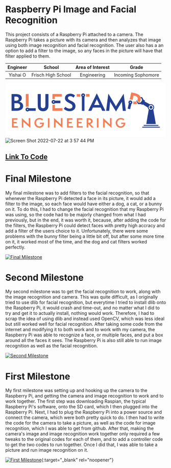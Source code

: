 ﻿# Raspberry Pi Image and Facial Recognition
This project consists of a Raspberry Pi attached to a camera. The Raspberry Pi takes a picture with its camera and then analyzes that image using both image recognition and facial recognition. The user also has a an option to add a filter to the image, so any faces in the picture will have that filter applied to them.

| **Engineer** | **School** | **Area of Interest** | **Grade** |
|:--:|:--:|:--:|:--:|
| Yishai O | Frisch High School | Engineering | Incoming Sophomore |

![Headstone Image](https://raw.githubusercontent.com/BlueStampEng/BSE_Template_Portfolio/de8633f62b5da2234992a0178a6a72fd6df7e7e1/branding/BlueStamp-Logo.svg)
  <img width="234" alt="Screen Shot 2022-07-22 at 3 57 44 PM" src="https://user-images.githubusercontent.com/108901307/180518122-7ffbe5b0-c9c7-411e-8f18-9624ae64905a.png">

## [Link To Code](https://github.com/Yishai-O/Face-Filter-Code)
  
# Final Milestone
My final milestone was to add filters to the facial recognition, so that whenever the Raspberry Pi detected a face in its picture, it would add a filter to the image, so each face would have either a dog, a cat, or a bunny on it. To do this, I had to change the facial recognition that my Raspberry Pi was using, so the code had to be majorly changed from what I had previously, but in the end, it was worth it, because, after adding the code for the filters, the Raspberry Pi could detect faces with pretty high accracy and add a filter of the users choice to it. Unfortunately, there were some problems with the bunny filter being a little bit off, but after some more time on it, it worked most of the time, and the dog and cat filters worked perfectly.

[![Final Milestone](https://res.cloudinary.com/marcomontalbano/image/upload/v1658432236/video_to_markdown/images/youtube--VplI8eUAAnA-c05b58ac6eb4c4700831b2b3070cd403.jpg)](https://youtu.be/VplI8eUAAnA "Third Milestone")

# Second Milestone
My second milestone was to get the facial recognition to work, along with the image recognition and camera. This was quite difficult, as I originally tried to use dlib for facial recognition, but everytime I tried to install dlib onto the Raspberry Pi, it would crash and time-out, and no matter what I did to try and get it to actually install, nothing would work. Therefore, I had to scrap the idea of using dlib and instead used OpenCV, which was less ideal but still worked well for facial recognition. After taking some code from the internet and modifying it to both work and to work with my camera, the Raspberry Pi was able to recognize a face, or multiple faces, and put a box around all the faces it sees. The Raspberry Pi is also still able to run image recognition as well as the facial recognition.

[![Second Milestone](https://res.cloudinary.com/marcomontalbano/image/upload/v1658432168/video_to_markdown/images/youtube--X5k4yrxdcVY-c05b58ac6eb4c4700831b2b3070cd403.jpg)](https://youtu.be/X5k4yrxdcVY  "Second Milestone")
# First Milestone
  

My first milestone was setting up and hooking up the camera to the Raspberry Pi, and getting the camera and image recognition to work and to work together. The first step was downloading Raspian, the typical Raspberry Pi's software, onto the SD card, which I then plugged into the Raspberry Pi. Next, I had to plug the Raspberry Pi into a power source and connect the camera, which were both pretty quick to do. I then had to write the code for the camera to take a picture, as well as the code for image recognition, which I was able to get from github. After that, making the camera's image and image recognition work together only required a few tweaks to the original codes for each of them, and to add a controller code to get the two codes to run together. Once I did that, I was able to take a picture and run image recognition on it.

[![First Milestone](https://res.cloudinary.com/marcomontalbano/image/upload/v1658347526/video_to_markdown/images/youtube--KR309z5tlLU-c05b58ac6eb4c4700831b2b3070cd403.jpg)](https://youtu.be/KR309z5tlLU "First Milestone"){:target="_blank" rel="noopener"}

